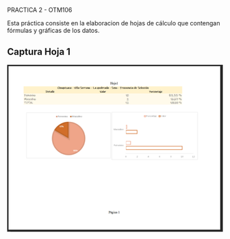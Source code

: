 PRACTICA 2 - OTM106

Esta práctica consiste en la elaboracion de hojas de cálculo que contengan fórmulas y gráficas de los datos.

## Captura Hoja 1

![Captura Hoja 1][def2]



[def]: capturas\hoja1.png
[def2]: capturas/hoja1.png